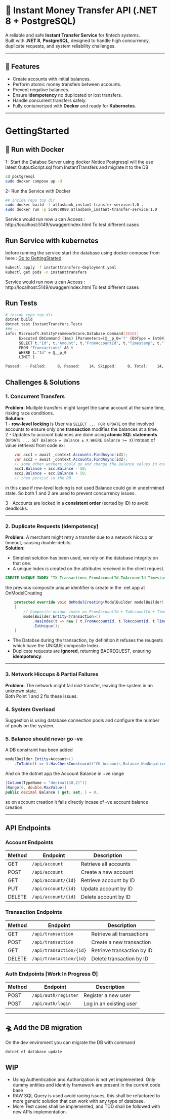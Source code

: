 # 💸 Instant Money Transfer API (.NET 8 + PostgreSQL)

A reliable and safe **Instant Transfer Service** for fintech systems.  
Built with **.NET 8**, **PostgreSQL**, designed to handle high concurrency, duplicate requests, and system reliability challenges.

---

## 🚀 Features

- Create accounts with initial balances.  
- Perform atomic money transfers between accounts.  
- Prevent negative balances.  
- Ensure **idempotency** no duplicated or lost transfers.  
- Handle concurrent transfers safely.  
- Fully containerized with **Docker** and ready for **Kubernetes**.

---

# GettingStarted
## 🐳 Run with Docker
1- Start the Databse Server using docker
Notice Postgresql will the use latest OutputScript.sql from InstantTransfers and migrate it to the DB
```bash
cd postgresql
sudo docker compose up -d
```
2- Run the Service with Docker
```bash
## inside repo top dir
sudo docker build -t atlasbank_instant-transfer-service:1.0 .
sudo docker run -p 5149:8080 atlasbank_instant-transfer-service:1.0
```
Service would run now u can Access : http://localhost:5149/swagger/index.html
To test different cases 

## Run Service with kubernetes
before running the service start the database using docker compose from here : [Go to GettingStarted](#GettingStarted)
```bash
kubectl apply -f instanttransfers-deployment.yaml
kubectl get pods -n instanttransfers
```
Service would run now u can Access : http://localhost:5149/swagger/index.html
To test different cases 


## Run Tests
```bash
# inside repo top dir
dotnet build
dotnet test InstantTransfers.Tests
### ...
info: Microsoft.EntityFrameworkCore.Database.Command[20101]
      Executed DbCommand (1ms) [Parameters=[@__p_0='?' (DbType = Int64)], CommandType='Text', CommandTimeout='30']
      SELECT t."Id", t."Amount", t."FromAccountId", t."Timestamp", t."ToAccountId"
      FROM "Transactions" AS t
      WHERE t."Id" = @__p_0
      LIMIT 1

Passed!  - Failed:     0, Passed:    14, Skipped:     0, Total:    14, Duration: 5 s - InstantTransfers.Tests.dll (net8.0)
```

## Challenges & Solutions

### 1. **Concurrent Transfers**
**Problem:** Multiple transfers might target the same account at the same time, risking race conditions.  
**Solution:**  
1 - **row-level locking** is User via `SELECT ... FOR UPDATE` on the involved accounts to ensure only one **transaction** modifies the balances at a time.  
2 - Updates to account balances are done using **atomic SQL statements** (`UPDATE ... SET Balance = Balance ± X WHERE Balance >= X`)
instead of value retrieval from code
ex: 
```C#
    var acc1 = await _context.Accounts.FindAsync(id1);
    var acc2 = await _context.Accounts.FindAsync(id2);
    // some other workers could go and change the Balance values in one or both accounts 
    acc1.Balance = acc.Balance - 50;
    acc2.Balance = acc.Balance + 50;
    // then persist in the DB
```
in this case if row-level locking is not used Balance could go in undetrmined state. So both 1 and 2 are used to prevent concurrency issues.

3 - Accounts are locked in a **consistent order** (sorted by ID) to avoid deadlocks.


---

### 2. **Duplicate Requests (Idempotency)**
**Problem:** A merchant might retry a transfer due to a network hiccup or timeout, causing double-debits.  
**Solution:**  
- Simplest solution has been used, we rely on the database integrity on that one.
- A unique Index is created on the attributes received in the client request.
```SQL
CREATE UNIQUE INDEX "IX_Transactions_FromAccountId_ToAccountId_Timestamp" ON public."Transactions" USING btree ("FromAccountId", "ToAccountId", "Timestamp");
``` 
the previous composite unique identifier is create in the .net app at OnModelCreating
```C#
    protected override void OnModelCreating(ModelBuilder modelBuilder)
    {
        // Composite unique index on FromAccountId + ToAccountId + Timestamp for idempotency
        modelBuilder.Entity<Transaction>()
            .HasIndex(t => new { t.FromAccountId, t.ToAccountId, t.Timestamp })
            .IsUnique();
    }
```
- The Databse during the transaction, by definition it refuses the reuqests which have the UNIQUE composite Index.
- Duplicate requests are **ignored**, returning BADREQUEST, ensuring **idempotency**.


---

### 3. **Network Hiccups & Partial Failures**
**Problem:** The network might fail mid-transfer, leaving the system in an unknown state.  
Both Point 1 and 2 fix these issues.

### 4. **System Overload**
Suggestion is using database connection pools and configure the number of pools on the system.

### 5. **Balance should never go -ve**
A DB constraint has been added 
```C#
modelBuilder.Entity<Account>()
    .ToTable(t => t.HasCheckConstraint("CK_Accounts_Balance_NonNegative", "\"Balance\" >= 0"));
```
And on the dotnet app the Account Balance in +ve range
```C#
[Column(TypeName = "decimal(18,2)")]
[Range(0, double.MaxValue)]
public decimal Balance { get; set; } = 0;
```
so on account creation it fails directly incase of -ve account balance creation

---

## API Endpoints

### Account Endpoints
| Method | Endpoint            | Description            |
| ------ | ------------------- | ---------------------- |
| GET    | `/api/account`      | Retrieve all accounts  |
| POST   | `/api/account`      | Create a new account   |
| GET    | `/api/account/{id}` | Retrieve account by ID |
| PUT    | `/api/account/{id}` | Update account by ID   |
| DELETE | `/api/account/{id}` | Delete account by ID   |
### Transaction Endpoints
| Method | Endpoint                | Description                |
| ------ | ----------------------- | -------------------------- |
| GET    | `/api/transaction`      | Retrieve all transactions  |
| POST   | `/api/transaction`      | Create a new transaction   |
| GET    | `/api/transaction/{id}` | Retrieve transaction by ID |
| DELETE | `/api/transaction/{id}` | Delete transaction by ID   |
### Auth Endpoints [Work In Progress ⏰]
| Method | Endpoint             | Description             |
| ------ | -------------------- | ----------------------- |
| POST   | `/api/auth/register` | Register a new user     |
| POST   | `/api/auth/login`    | Log in an existing user |


---

## 🛸 Add the DB migration
On the dev enviroment you can migrate the DB with command
```bash
dotnet ef database update
```

## WIP
- Using Authentication and Authorization is not yet implemented. Only dummy entities and identity framework are present in the current code base
- RAW SQL Query is used avoid racing issues, this shall be refactored to more generic solution that can work with any type of database.
- More Test cases shall be implemented, and TDD shall be followed with new APIs implementation.

